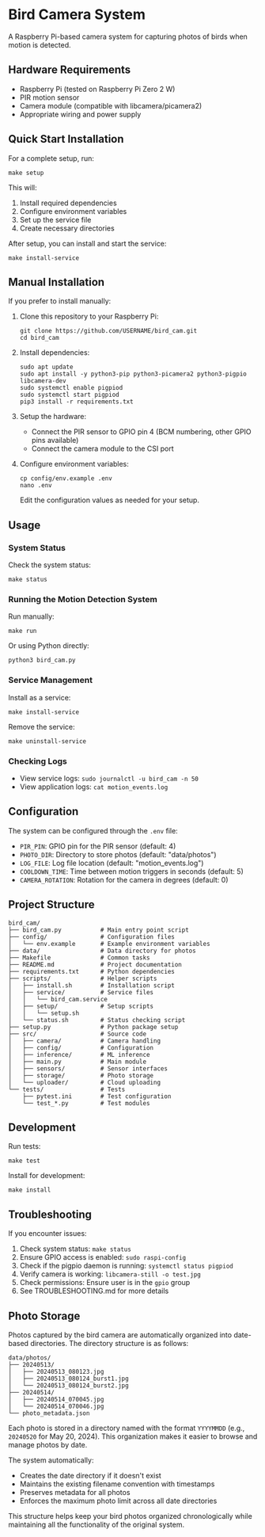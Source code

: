 # Bird Camera System

A Raspberry Pi-based camera system for capturing photos of birds when motion is detected.

## Hardware Requirements

- Raspberry Pi (tested on Raspberry Pi Zero 2 W)
- PIR motion sensor
- Camera module (compatible with libcamera/picamera2)
- Appropriate wiring and power supply

## Quick Start Installation

For a complete setup, run:

```
make setup
```

This will:
1. Install required dependencies
2. Configure environment variables
3. Set up the service file
4. Create necessary directories

After setup, you can install and start the service:

```
make install-service
```

## Manual Installation

If you prefer to install manually:

1. Clone this repository to your Raspberry Pi:
   ```
   git clone https://github.com/USERNAME/bird_cam.git
   cd bird_cam
   ```

2. Install dependencies:
   ```
   sudo apt update
   sudo apt install -y python3-pip python3-picamera2 python3-pigpio libcamera-dev
   sudo systemctl enable pigpiod
   sudo systemctl start pigpiod
   pip3 install -r requirements.txt
   ```

3. Setup the hardware:
   - Connect the PIR sensor to GPIO pin 4 (BCM numbering, other GPIO pins available)
   - Connect the camera module to the CSI port

4. Configure environment variables:
   ```
   cp config/env.example .env
   nano .env
   ```
   Edit the configuration values as needed for your setup.

## Usage

### System Status

Check the system status:
```
make status
```

### Running the Motion Detection System

Run manually:
```
make run
```

Or using Python directly:
```
python3 bird_cam.py
```

### Service Management

Install as a service:
```
make install-service
```

Remove the service:
```
make uninstall-service
```

### Checking Logs

- View service logs: `sudo journalctl -u bird_cam -n 50`
- View application logs: `cat motion_events.log`

## Configuration

The system can be configured through the `.env` file:

- `PIR_PIN`: GPIO pin for the PIR sensor (default: 4)
- `PHOTO_DIR`: Directory to store photos (default: "data/photos")
- `LOG_FILE`: Log file location (default: "motion_events.log")
- `COOLDOWN_TIME`: Time between motion triggers in seconds (default: 5)
- `CAMERA_ROTATION`: Rotation for the camera in degrees (default: 0)

## Project Structure

```
bird_cam/
├── bird_cam.py           # Main entry point script
├── config/               # Configuration files
│   └── env.example       # Example environment variables
├── data/                 # Data directory for photos
├── Makefile              # Common tasks
├── README.md             # Project documentation
├── requirements.txt      # Python dependencies
├── scripts/              # Helper scripts
│   ├── install.sh        # Installation script
│   ├── service/          # Service files
│   │   └── bird_cam.service
│   ├── setup/            # Setup scripts
│   │   └── setup.sh
│   └── status.sh         # Status checking script
├── setup.py              # Python package setup
├── src/                  # Source code
│   ├── camera/           # Camera handling
│   ├── config/           # Configuration
│   ├── inference/        # ML inference
│   ├── main.py           # Main module
│   ├── sensors/          # Sensor interfaces
│   ├── storage/          # Photo storage
│   └── uploader/         # Cloud uploading
└── tests/                # Tests
    ├── pytest.ini        # Test configuration
    └── test_*.py         # Test modules
```

## Development

Run tests:
```
make test
```

Install for development:
```
make install
```

## Troubleshooting

If you encounter issues:

1. Check system status: `make status`
2. Ensure GPIO access is enabled: `sudo raspi-config`
3. Check if the pigpio daemon is running: `systemctl status pigpiod`
4. Verify camera is working: `libcamera-still -o test.jpg`
5. Check permissions: Ensure user is in the `gpio` group
6. See TROUBLESHOOTING.md for more details 

## Photo Storage

Photos captured by the bird camera are automatically organized into date-based directories. The directory structure is as follows:

```
data/photos/
├── 20240513/
│   ├── 20240513_080123.jpg
│   ├── 20240513_080124_burst1.jpg
│   └── 20240513_080124_burst2.jpg
├── 20240514/
│   ├── 20240514_070045.jpg
│   └── 20240514_070046.jpg
└── photo_metadata.json
```

Each photo is stored in a directory named with the format `YYYYMMDD` (e.g., `20240520` for May 20, 2024). This organization makes it easier to browse and manage photos by date.

The system automatically:
- Creates the date directory if it doesn't exist
- Maintains the existing filename convention with timestamps
- Preserves metadata for all photos
- Enforces the maximum photo limit across all date directories

This structure helps keep your bird photos organized chronologically while maintaining all the functionality of the original system. 